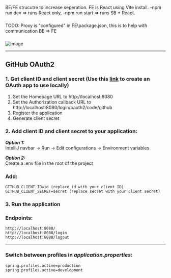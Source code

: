 BE/FE strucutre to increase seperation.
FE is React using Vite install.
-npm run dev => runs React only,
-npm run start => runs SB + React.
###
TODO: Proxy is "configured" in FE\package.json, this is to help with communication BE => FE

###
![image](https://github.com/user-attachments/assets/53d1807f-fdeb-4541-87a8-eb7089aa216a)

---

## GitHub OAuth2
### 1. Get client ID and client secret (Use this [link](https://github.com/settings/developers) to create an OAuth app to use locally)
1. Set the Homepage URL to http://localhost:8080
2. Set the Authorization callback URL to http://localhost:8080/login/oauth2/code/github
3. Register the application
4. Generate client secret
### 2. Add client ID and client secret to your application:

***Option 1:***  
IntelliJ navbar -> Run -> Edit configurations -> Environment variables

***Option 2:***  
Create a .env file in the root of the project
### Add:
```
GITHUB_CLIENT_ID=id (replace id with your client ID)
GITHUB_CLIENT_SECRET=secret (replace secret with your client secret)
```

### 3. Run the application

### Endpoints:
```
http://localhost:8080/
http://localhost:8080/login
http://localhost:8080/logout
```
---  
### Switch between profiles in ***application.properties***:
```
spring.profiles.active=production  
spring.profiles.active=development
```